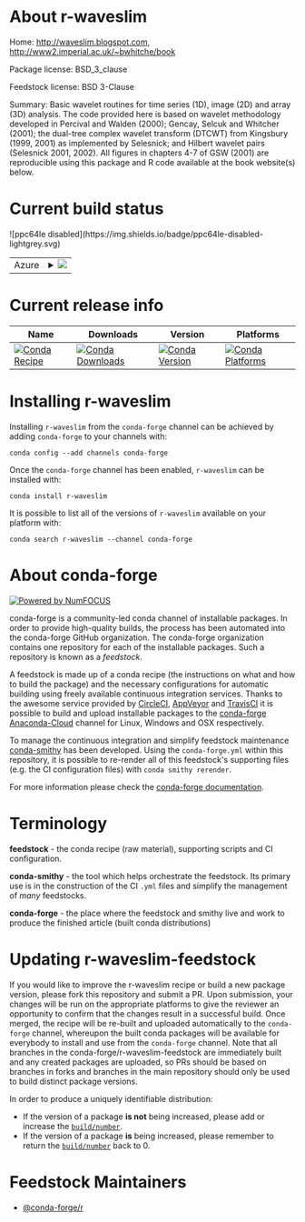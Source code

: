 About r-waveslim
================

Home: http://waveslim.blogspot.com, http://www2.imperial.ac.uk/~bwhitche/book

Package license: BSD_3_clause

Feedstock license: BSD 3-Clause

Summary: Basic wavelet routines for time series (1D), image (2D)  and array (3D) analysis.  The code provided here is based on wavelet methodology developed in Percival and Walden (2000); Gencay, Selcuk and Whitcher (2001); the dual-tree complex wavelet transform (DTCWT) from Kingsbury (1999, 2001) as implemented by Selesnick; and Hilbert wavelet pairs (Selesnick 2001, 2002).  All figures in chapters 4-7 of GSW (2001) are reproducible using this  package and R code available at the book website(s) below.



Current build status
====================


<table>
    
  <tr>
    <td>Azure</td>
    <td>
      <details>
        <summary>
          <a href="https://dev.azure.com/conda-forge/feedstock-builds/_build/latest?definitionId=1788&branchName=master">
            <img src="https://dev.azure.com/conda-forge/feedstock-builds/_apis/build/status/r-waveslim-feedstock?branchName=master">
          </a>
        </summary>
        <table>
          <thead><tr><th>Variant</th><th>Status</th></tr></thead>
          <tbody><tr>
              <td>linux_r_base3.5.1target_platformlinux-64</td>
              <td>
                <a href="https://dev.azure.com/conda-forge/feedstock-builds/_build/latest?definitionId=1788&branchName=master">
                  <img src="https://dev.azure.com/conda-forge/feedstock-builds/_apis/build/status/r-waveslim-feedstock?branchName=master&jobName=linux&configuration=linux_r_base3.5.1target_platformlinux-64" alt="variant">
                </a>
              </td>
            </tr><tr>
              <td>linux_r_base3.6target_platformlinux-64</td>
              <td>
                <a href="https://dev.azure.com/conda-forge/feedstock-builds/_build/latest?definitionId=1788&branchName=master">
                  <img src="https://dev.azure.com/conda-forge/feedstock-builds/_apis/build/status/r-waveslim-feedstock?branchName=master&jobName=linux&configuration=linux_r_base3.6target_platformlinux-64" alt="variant">
                </a>
              </td>
            </tr><tr>
              <td>osx_fortran_compiler_version4r_base3.5.1target_platformosx-64</td>
              <td>
                <a href="https://dev.azure.com/conda-forge/feedstock-builds/_build/latest?definitionId=1788&branchName=master">
                  <img src="https://dev.azure.com/conda-forge/feedstock-builds/_apis/build/status/r-waveslim-feedstock?branchName=master&jobName=osx&configuration=osx_fortran_compiler_version4r_base3.5.1target_platformosx-64" alt="variant">
                </a>
              </td>
            </tr><tr>
              <td>osx_fortran_compiler_version4r_base3.6target_platformosx-64</td>
              <td>
                <a href="https://dev.azure.com/conda-forge/feedstock-builds/_build/latest?definitionId=1788&branchName=master">
                  <img src="https://dev.azure.com/conda-forge/feedstock-builds/_apis/build/status/r-waveslim-feedstock?branchName=master&jobName=osx&configuration=osx_fortran_compiler_version4r_base3.6target_platformosx-64" alt="variant">
                </a>
              </td>
            </tr><tr>
              <td>osx_fortran_compiler_version7r_base3.5.1target_platformosx-64</td>
              <td>
                <a href="https://dev.azure.com/conda-forge/feedstock-builds/_build/latest?definitionId=1788&branchName=master">
                  <img src="https://dev.azure.com/conda-forge/feedstock-builds/_apis/build/status/r-waveslim-feedstock?branchName=master&jobName=osx&configuration=osx_fortran_compiler_version7r_base3.5.1target_platformosx-64" alt="variant">
                </a>
              </td>
            </tr><tr>
              <td>osx_fortran_compiler_version7r_base3.6target_platformosx-64</td>
              <td>
                <a href="https://dev.azure.com/conda-forge/feedstock-builds/_build/latest?definitionId=1788&branchName=master">
                  <img src="https://dev.azure.com/conda-forge/feedstock-builds/_apis/build/status/r-waveslim-feedstock?branchName=master&jobName=osx&configuration=osx_fortran_compiler_version7r_base3.6target_platformosx-64" alt="variant">
                </a>
              </td>
            </tr><tr>
              <td>win_r_base3.5.1target_platformwin-64</td>
              <td>
                <a href="https://dev.azure.com/conda-forge/feedstock-builds/_build/latest?definitionId=1788&branchName=master">
                  <img src="https://dev.azure.com/conda-forge/feedstock-builds/_apis/build/status/r-waveslim-feedstock?branchName=master&jobName=win&configuration=win_r_base3.5.1target_platformwin-64" alt="variant">
                </a>
              </td>
            </tr><tr>
              <td>win_r_base3.6target_platformwin-64</td>
              <td>
                <a href="https://dev.azure.com/conda-forge/feedstock-builds/_build/latest?definitionId=1788&branchName=master">
                  <img src="https://dev.azure.com/conda-forge/feedstock-builds/_apis/build/status/r-waveslim-feedstock?branchName=master&jobName=win&configuration=win_r_base3.6target_platformwin-64" alt="variant">
                </a>
              </td>
            </tr>
          </tbody>
        </table>
      </details>
    </td>
  </tr>
![ppc64le disabled](https://img.shields.io/badge/ppc64le-disabled-lightgrey.svg)
</table>

Current release info
====================

| Name | Downloads | Version | Platforms |
| --- | --- | --- | --- |
| [![Conda Recipe](https://img.shields.io/badge/recipe-r--waveslim-green.svg)](https://anaconda.org/conda-forge/r-waveslim) | [![Conda Downloads](https://img.shields.io/conda/dn/conda-forge/r-waveslim.svg)](https://anaconda.org/conda-forge/r-waveslim) | [![Conda Version](https://img.shields.io/conda/vn/conda-forge/r-waveslim.svg)](https://anaconda.org/conda-forge/r-waveslim) | [![Conda Platforms](https://img.shields.io/conda/pn/conda-forge/r-waveslim.svg)](https://anaconda.org/conda-forge/r-waveslim) |

Installing r-waveslim
=====================

Installing `r-waveslim` from the `conda-forge` channel can be achieved by adding `conda-forge` to your channels with:

```
conda config --add channels conda-forge
```

Once the `conda-forge` channel has been enabled, `r-waveslim` can be installed with:

```
conda install r-waveslim
```

It is possible to list all of the versions of `r-waveslim` available on your platform with:

```
conda search r-waveslim --channel conda-forge
```


About conda-forge
=================

[![Powered by NumFOCUS](https://img.shields.io/badge/powered%20by-NumFOCUS-orange.svg?style=flat&colorA=E1523D&colorB=007D8A)](http://numfocus.org)

conda-forge is a community-led conda channel of installable packages.
In order to provide high-quality builds, the process has been automated into the
conda-forge GitHub organization. The conda-forge organization contains one repository
for each of the installable packages. Such a repository is known as a *feedstock*.

A feedstock is made up of a conda recipe (the instructions on what and how to build
the package) and the necessary configurations for automatic building using freely
available continuous integration services. Thanks to the awesome service provided by
[CircleCI](https://circleci.com/), [AppVeyor](https://www.appveyor.com/)
and [TravisCI](https://travis-ci.org/) it is possible to build and upload installable
packages to the [conda-forge](https://anaconda.org/conda-forge)
[Anaconda-Cloud](https://anaconda.org/) channel for Linux, Windows and OSX respectively.

To manage the continuous integration and simplify feedstock maintenance
[conda-smithy](https://github.com/conda-forge/conda-smithy) has been developed.
Using the ``conda-forge.yml`` within this repository, it is possible to re-render all of
this feedstock's supporting files (e.g. the CI configuration files) with ``conda smithy rerender``.

For more information please check the [conda-forge documentation](https://conda-forge.org/docs/).

Terminology
===========

**feedstock** - the conda recipe (raw material), supporting scripts and CI configuration.

**conda-smithy** - the tool which helps orchestrate the feedstock.
                   Its primary use is in the construction of the CI ``.yml`` files
                   and simplify the management of *many* feedstocks.

**conda-forge** - the place where the feedstock and smithy live and work to
                  produce the finished article (built conda distributions)


Updating r-waveslim-feedstock
=============================

If you would like to improve the r-waveslim recipe or build a new
package version, please fork this repository and submit a PR. Upon submission,
your changes will be run on the appropriate platforms to give the reviewer an
opportunity to confirm that the changes result in a successful build. Once
merged, the recipe will be re-built and uploaded automatically to the
`conda-forge` channel, whereupon the built conda packages will be available for
everybody to install and use from the `conda-forge` channel.
Note that all branches in the conda-forge/r-waveslim-feedstock are
immediately built and any created packages are uploaded, so PRs should be based
on branches in forks and branches in the main repository should only be used to
build distinct package versions.

In order to produce a uniquely identifiable distribution:
 * If the version of a package **is not** being increased, please add or increase
   the [``build/number``](https://conda.io/docs/user-guide/tasks/build-packages/define-metadata.html#build-number-and-string).
 * If the version of a package **is** being increased, please remember to return
   the [``build/number``](https://conda.io/docs/user-guide/tasks/build-packages/define-metadata.html#build-number-and-string)
   back to 0.

Feedstock Maintainers
=====================

* [@conda-forge/r](https://github.com/conda-forge/r/)


